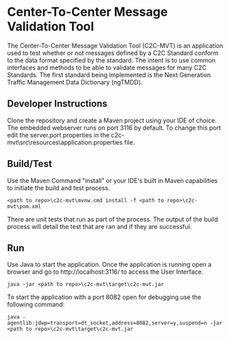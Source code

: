 # Center-To-Center Message Validation Tool
The Center-To-Center Message Validation Tool (C2C-MVT) is an application used to test whether or not messages defined by a C2C Standard conform to the data format specified by the standard. The intent is to use common interfaces and methods to be able to validate messages for many C2C Standards. The first standard being implemented is the Next Generation Traffic Management Data Dictionary (ngTMDD).

## Developer Instructions
Clone the repository and create a Maven project using your IDE of choice. The embedded webserver runs on port 3116 by default. To change this port edit the server.port properties in the c2c-mvt\src\resources\application.properties file.

## Build/Test
Use the Maven Command "install" or your IDE's built in Maven capabilities to initiate the build and test process. 
```
<path to repo>\c2c-mvt\mvnw.cmd install -f <path to repo>\c2c-mvt\pom.xml
```

There are unit tests that run as part of the process. The output of the build process will detail the test that are ran and if they are successful.

## Run
Use Java to start the application. Once the application is running open a browser and go to http://localhost:3116/ to access the User Interface.
```
java -jar <path to repo>\c2c-mvt\target\c2c-mvt.jar
```

To start the application with a port 8082 open for debugging use the following command:
```
java -agentlib:jdwp=transport=dt_socket,address=8082,server=y,suspend=n -jar <path to repo>\c2c-mvt\target\c2c-mvt.jar
```



